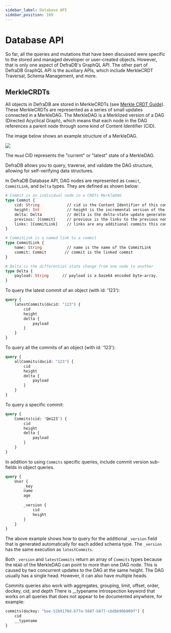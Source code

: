 ```yaml
---
sidebar_label: Database API
sidebar_position: 160
---
```

# Database API

So far, all the queries and mutations that have been discussed were specific to the stored and managed developer or user-created objects. However, that is only one aspect of DefraDB's GraphQL API. The other part of DefraDB GraphQL API is the auxiliary APIs, which include MerkleCRDT Traversal, Schema Management, and more.

## MerkleCRDTs

All objects in DefraDB are stored in MerkleCRDTs (see [Merkle CRDT Guide](../../guides/merkle-crdt.md)). These MerkleCRDTs are represented as a series of small updates connected in a MerkleDAG. The MerkleDAG is a Merklized version of a DAG (Directed Acyclical Graph), which means that each node in the DAG references a parent node through some kind of Content Identifier (CID).

The image below shows an example structure of a MerkleDAG.

![](https://mvpworkshop.co/wp-content/uploads/2021/01/ipfs-inarticle7.jpeg)

The `Head` CID represents the "current" or "latest" state of a MerkleDAG.

DefraDB allows you to query, traverse, and validate the DAG structure, allowing for self-verifying data structures. 

In DefraDB Database API, DAG nodes are represented as `Commit`, `CommitLink`, and `Delta` types. They are defined as shown below:

```graphql
# Commit is an individual node in a CRDTs MerkleDAG
type Commit {
    cid: String            // cid is the Content Identifier of this commit
    height: Int            // height is the incremental version of the current commit
    delta: Delta           // delta is the delta-state update generated by a CRDT mutation 
    previous: [Commit]     // previous is the links to the previous node in the MerkleDAG
    links: [CommitLink]    // links are any additional commits this commit may reference.
}

# CommitLink is a named link to a commit
type CommitLink {
    name: String           // name is the name of the CommitLink
    commit: Commit        // commit is the linked commit
}

# Delta is the differential state change from one node to another
type Delta {
    payload: String      // payload is a base64 encoded byte-array.
}
```

To query the latest commit of an object (with id: '123'):
```graphql
query {
    latestCommits(docid: "123") {
        cid
        height
        delta {
            payload
        }
    }
}
```

To query all the commits of an object (with id: '123'):
```graphql
query {
    allCommits(docid: "123") {
        cid
        height
        delta {
            payload
        }
    }
}
```

To query a specific commit:
```graphql 
query {
    Commits(cid: 'Qm123') {
        cid
        height
        delta {
            payload
        }
    }
}
```

In addition to using `Commits` specific queries, include commit version sub-fields in object queries.

```graphql 
query {
    User {
        _key
        name
        age
        
        _version {
            cid
            height
        }
    }
}
```

The above example shows how to query for the additional `_version` field that is generated automatically for each added schema type. The `_version` has the same execution as `latestCommits`.

Both `_version` and `latestCommits` return an array of `Commits` types because the `HEAD` of the MerkleDAG can point to more than one DAG node. This is caused by two concurrent updates to the DAG at the same height. The DAG usually has a single head. However, it can also have multiple heads.

Commits queries also work with aggregates, grouping, limit, offset, order, dockey, cid, and depth
There is __typename introspection keyword that works on all queries that does not appear to be documented anywhere, for example:

```graphql 
commits(dockey: "bae-52b9170d-b77a-5887-b877-cbdbb99b009f") {
    cid
    __typename
}
```
